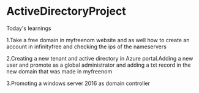 # ActiveDirectoryProject

Today's learnings

1.Take a free domain in myfreenom website and as well how to create an account in infinityfree and checking the ips of the nameservers

2.Creating a new tenant and active directory in Azure portal.Adding a new user and promote as a global administrator and adding a txt record in the new domain that was made in myfreenom

3.Promoting a windows server 2016 as domain controller
